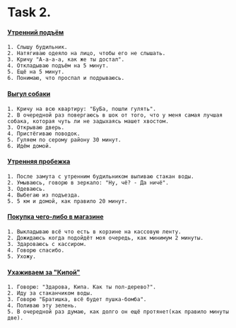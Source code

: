 # Task 2.

#### [Утренний подъём](https://cdn.fishki.net/upload/post/2020/07/20/3373897/tn/2c7974c1fabe25f944bba6e324911fcf.jpg)
    1. Слышу будильник.
    2. Натягиваю одеяло на лицо, чтобы его не слышать.
    3. Кричу "А-а-а-а, как же ты достал".
    4. Откладываю подъём на 5 минут.
    5. Ещё на 5 минут.
    6. Понимаю, что проспал и подрываюсь.


#### [Выгул собаки](https://gafki.ru/wp-content/uploads/2019/11/kartinka-1.-shpic.jpg)
    1. Кричу на всю квартиру: "БуБа, пошли гулять".
    2. В очередной раз повергаюсь в шок от того, что у меня самая лучшая собака, которая чуть ли не задыхаясь машет хвостом.
    3. Открываю дверь.
    4. Пристёгиваю поводок.
    5. Гуляем по серому району 30 минут.
    6. Идём домой.


#### [Утренняя пробежка](https://avatars.mds.yandex.net/get-zen_doc/1950904/pub_5d8987e6027a1500b11460b0_5d8987fc06cc4600ae5f773c/scale_1200)
    1. После замута с утренним будильником выпиваю стакан воды.
    2. Умываюсь, говорю в зеркало: "Ну, чё? - Да ничё".
    3. Одеваюсь.
    4. Выбегаю из подъезда.
    5. 5 км и домой, как правило 20 минут.


#### [Покупка чего-либо в магазине](https://images.phun.org/phun/pics/news/goatse.jpg)
    1. Выкладываю всё что есть в корзине на кассовую ленту.
    2. Дожидаюсь когда подойдёт моя очередь, как минимум 2 минуты.
    3. Здароваюсь с кассиром.
    4. Говорю спасибо.
    5. Ухожу.


#### [Ухаживаем за "Кипой"](https://i.pinimg.com/736x/db/b8/96/dbb896a6cc2def56b882476042e0081a.jpg)
    1. Говорю: "Здарова, Кипа. Как ты пол-дерево?".
    2. Иду за стаканчиком воды.
    3. Говорю "Братишка, всё будет пушка-бомба".
    4. Поливаю эту зелень.
    5. В очередной раз думаю, как долго он ещё протянет(как правило минуты две).